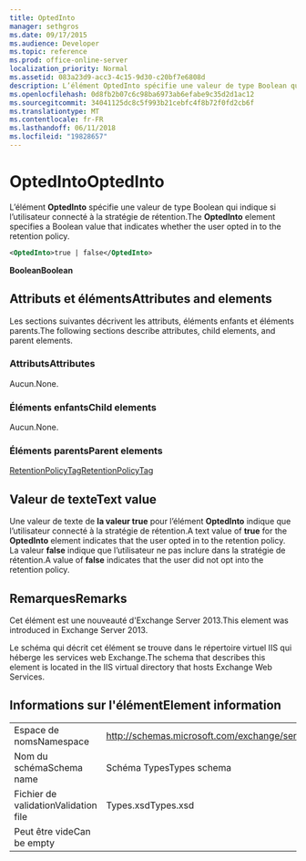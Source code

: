 ```yaml
---
title: OptedInto
manager: sethgros
ms.date: 09/17/2015
ms.audience: Developer
ms.topic: reference
ms.prod: office-online-server
localization_priority: Normal
ms.assetid: 083a23d9-acc3-4c15-9d30-c20bf7e6808d
description: L’élément OptedInto spécifie une valeur de type Boolean qui indique si l’utilisateur connecté à la stratégie de rétention.
ms.openlocfilehash: 0d8fb2b07c6c98ba6973ab6efabe9c35d2d1ac12
ms.sourcegitcommit: 34041125dc8c5f993b21cebfc4f8b72f0fd2cb6f
ms.translationtype: MT
ms.contentlocale: fr-FR
ms.lasthandoff: 06/11/2018
ms.locfileid: "19828657"
---
```

# <a name="optedinto"></a><span data-ttu-id="a9fec-103">OptedInto</span><span class="sxs-lookup"><span data-stu-id="a9fec-103">OptedInto</span></span>

<span data-ttu-id="a9fec-104">L’élément **OptedInto** spécifie une valeur de type Boolean qui indique si l’utilisateur connecté à la stratégie de rétention.</span><span class="sxs-lookup"><span data-stu-id="a9fec-104">The **OptedInto** element specifies a Boolean value that indicates whether the user opted in to the retention policy.</span></span> 
  
```XML
<OptedInto>true | false</OptedInto>
```

 <span data-ttu-id="a9fec-105">**Boolean**</span><span class="sxs-lookup"><span data-stu-id="a9fec-105">**Boolean**</span></span>
## <a name="attributes-and-elements"></a><span data-ttu-id="a9fec-106">Attributs et éléments</span><span class="sxs-lookup"><span data-stu-id="a9fec-106">Attributes and elements</span></span>

<span data-ttu-id="a9fec-107">Les sections suivantes décrivent les attributs, éléments enfants et éléments parents.</span><span class="sxs-lookup"><span data-stu-id="a9fec-107">The following sections describe attributes, child elements, and parent elements.</span></span>
  
### <a name="attributes"></a><span data-ttu-id="a9fec-108">Attributs</span><span class="sxs-lookup"><span data-stu-id="a9fec-108">Attributes</span></span>

<span data-ttu-id="a9fec-109">Aucun.</span><span class="sxs-lookup"><span data-stu-id="a9fec-109">None.</span></span>
  
### <a name="child-elements"></a><span data-ttu-id="a9fec-110">Éléments enfants</span><span class="sxs-lookup"><span data-stu-id="a9fec-110">Child elements</span></span>

<span data-ttu-id="a9fec-111">Aucun.</span><span class="sxs-lookup"><span data-stu-id="a9fec-111">None.</span></span>
  
### <a name="parent-elements"></a><span data-ttu-id="a9fec-112">Éléments parents</span><span class="sxs-lookup"><span data-stu-id="a9fec-112">Parent elements</span></span>

[<span data-ttu-id="a9fec-113">RetentionPolicyTag</span><span class="sxs-lookup"><span data-stu-id="a9fec-113">RetentionPolicyTag</span></span>](retentionpolicytag.md)
  
## <a name="text-value"></a><span data-ttu-id="a9fec-114">Valeur de texte</span><span class="sxs-lookup"><span data-stu-id="a9fec-114">Text value</span></span>

<span data-ttu-id="a9fec-115">Une valeur de texte de **la valeur true** pour l’élément **OptedInto** indique que l’utilisateur connecté à la stratégie de rétention.</span><span class="sxs-lookup"><span data-stu-id="a9fec-115">A text value of **true** for the **OptedInto** element indicates that the user opted in to the retention policy.</span></span> <span data-ttu-id="a9fec-116">La valeur **false** indique que l’utilisateur ne pas inclure dans la stratégie de rétention.</span><span class="sxs-lookup"><span data-stu-id="a9fec-116">A value of **false** indicates that the user did not opt into the retention policy.</span></span> 
  
## <a name="remarks"></a><span data-ttu-id="a9fec-117">Remarques</span><span class="sxs-lookup"><span data-stu-id="a9fec-117">Remarks</span></span>

<span data-ttu-id="a9fec-118">Cet élément est une nouveauté d'Exchange Server 2013.</span><span class="sxs-lookup"><span data-stu-id="a9fec-118">This element was introduced in Exchange Server 2013.</span></span>
  
<span data-ttu-id="a9fec-119">Le schéma qui décrit cet élément se trouve dans le répertoire virtuel IIS qui héberge les services web Exchange.</span><span class="sxs-lookup"><span data-stu-id="a9fec-119">The schema that describes this element is located in the IIS virtual directory that hosts Exchange Web Services.</span></span>
  
## <a name="element-information"></a><span data-ttu-id="a9fec-120">Informations sur l'élément</span><span class="sxs-lookup"><span data-stu-id="a9fec-120">Element information</span></span>

|||
|:-----|:-----|
|<span data-ttu-id="a9fec-121">Espace de noms</span><span class="sxs-lookup"><span data-stu-id="a9fec-121">Namespace</span></span>  <br/> |http://schemas.microsoft.com/exchange/services/2006/types  <br/> |
|<span data-ttu-id="a9fec-122">Nom du schéma</span><span class="sxs-lookup"><span data-stu-id="a9fec-122">Schema name</span></span>  <br/> |<span data-ttu-id="a9fec-123">Schéma Types</span><span class="sxs-lookup"><span data-stu-id="a9fec-123">Types schema</span></span>  <br/> |
|<span data-ttu-id="a9fec-124">Fichier de validation</span><span class="sxs-lookup"><span data-stu-id="a9fec-124">Validation file</span></span>  <br/> |<span data-ttu-id="a9fec-125">Types.xsd</span><span class="sxs-lookup"><span data-stu-id="a9fec-125">Types.xsd</span></span>  <br/> |
|<span data-ttu-id="a9fec-126">Peut être vide</span><span class="sxs-lookup"><span data-stu-id="a9fec-126">Can be empty</span></span>  <br/> ||
   

